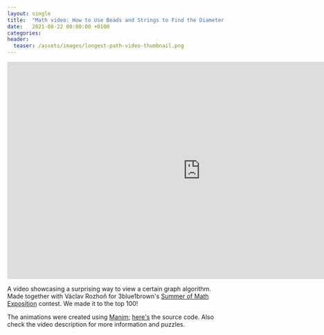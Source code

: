 ```yaml
---
layout: single
title:  "Math video: How to Use Beads and Strings to Find the Diameter of a Tree"
date:   2021-08-22 00:00:00 +0100
categories:
header:
  teaser: /assets/images/longest-path-video-thumbnail.png
---
```


<iframe width="891" height="501" src="https://www.youtube.com/embed/wGrOPSBPpyk" title="YouTube video player" frameborder="0" allow="accelerometer; autoplay; clipboard-write; encrypted-media; gyroscope; picture-in-picture" allowfullscreen></iframe>

A video showcasing a surprising way to view a certain graph algorithm.
Made together with Václav Rozhoň for 3blue1brown's [Summer of Math Exposition](https://www.youtube.com/watch?v=F3Qixy-r_rQ) contest. We made it to the top 100!

The animations were created using [Manim](https://www.manim.community/); [here's](https://github.com/polylog-cs/rubiks-cube-video) the source code.
Also check the video description for more information and puzzles.